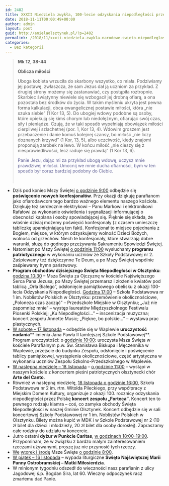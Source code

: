 ```yaml
---
id: 2482
title: XXXII Niedziela zwykła, 100-lecie odzyskania niepodległości przez Polskę
date: 2018-11-11T00:00:49+00:00
author: admin
layout: post
guid: http://anielaolsztynek.pl/?p=2482
permalink: /2018/11/xxxii-niedziela-zwykla-narodowe-swieto-niepodleglosci/
categories:
  - Bez kategorii
---
```

> **Mk 12, 38-44**
> 
> **Oblicza miłości**
> 
> Uboga kobieta wrzuciła do skarbony wszystko, co miała. Podziwiamy jej postawę, zwłaszcza, że sam Jezus dał ją uczniom za przykład. Z drugiej strony możemy się zastanawiać, czy postąpiła roztropnie. Skarbiec świątynny niewiele się wzbogacił jej drobną ofiarą, a ona pozostała bez środków do życia. W takim myśleniu ukryta jest pewna forma kalkulacji, obca ewangelicznej postawie miłości, która &#8222;nie szuka siebie&#8221; (1 Kor 13, 5). Do ubogiej wdowy podobne są osoby, które opiekują się kimś chorym lub niedołężnym, ofiarując swój czas, siły i pieniądze. Czują, że w taki sposób wypełniają obowiązek miłości cierpliwej i szlachetnej (por. 1, Kor 13, 4). Wdowim groszem jest przebaczenie i danie komuś kolejnej szansy, bo miłość &#8222;nie liczy doznanych krzywd&#8221; (1 Kor, 13, 5), albo uczciwość, kiedy znajomi proponują zarobek na lewo. W końcu miłość &#8222;nie cieszy się z niesprawiedliwości, lecz raduje się prawdą&#8221; (1 Kor 13, 6).
> 
> <span style="color: #666699;">Panie Jezu, dając mi za przykład ubogą wdowę, uczysz mnie prawdziwej miłości. Umocnij we mnie ducha ofiarności, bym w ten sposób był coraz bardziej podobny do Ciebie. </span>
> 
> &nbsp;

  * Dziś pod koniec Mszy Świętej <span style="text-decoration: underline;">o godzinie 9:00</span> odbędzie się **poświęcenie** **nowych** **konfesjonałów**. Przy okazji dziękuję parafianom jako ofiarodawcom tego bardzo ważnego elementu naszego kościoła. Dziękuję też serdecznie elektrykowi &#8211; Panu Markowi i elektronikowi Rafałowi za wykonanie oświetlenia i sygnalizacji informującej o obecności kapłana i osoby spowiadającej się. Pięknie się składa, że właśnie dzisiaj możemy poświęcić konfesjonały (z czasem umieszczę tabliczkę upamiętniającą ten fakt). Konfesjonał to miejsce pojednania z Bogiem, miejsce, w którym odzyskujemy wolność Dzieci Bożych, wolność od grzechów. Niech te konfesjonały, które stwarzają dobre warunki, służą do godnego przeżywania Sakramentu Spowiedzi Świętej.
  * Natomiast po Mszy Świętej <span style="text-decoration: underline;">o godzinie 11:00</span> wysłuchamy **programu patriotycznego** w wykonaniu uczniów ze Szkoły Podstawowej nr 2. Zaśpiewamy też dziękczynne Te Deum, a po Mszy Świętej wspólnie zaśpiewamy hymn państwowy.
  * **Program obchodów dzisiejszego Święta Niepodległości w Olsztynku**: <span style="text-decoration: underline;">godzina 10:30</span> &#8211; Msza Święta za Ojczyznę w kościele Najświętszego Serca Pana Jezusa, po Mszy Świętej przemarsz i złożenie kwiatów pod tablicą &#8222;Orła Białego&#8221;, odsłonięcie pamiątkowego obelisku z okazji 100-lecia Odzyskania Niepodległości. <span style="text-decoration: underline;">Godzina 17:00</span> &#8211; Szkoła Podstawowa nr 1 im. Noblistów Polskich w Olsztynku: przemówienie okolicznościowe, &#8222;Poloneza czas zacząć&#8221; &#8211; Przedszkole Miejskie w Olsztynku; &#8222;Już nie zapomnisz mnie&#8221; &#8211; występ laureatów Międzyszkolnego Festiwalu Piosenki Polskiej; &#8222;Ku Niepodległości&#8230;&#8221; &#8211; inscenizacja muzyczna; koncert zespołu Annette Music; &#8222;Piękne, bo polskie&#8230;&#8221; &#8211; wystawa prac plastycznych.
  * <span style="text-decoration: underline;">W sobotę &#8211; 17 listopada</span> &#8211; odbędzie się w Waplewie **uroczystość nadania**** imienia Jana Pawła II tamtejszej Szkole Podstawowej**. Program uroczystości: o <span style="text-decoration: underline;">godzinie 10:00</span>: uroczysta Msza Święta w kościele Parafialnym p.w. Św. Stanisława Biskupa i Męczennika w Waplewie, przejście do budynku Zespołu, odsłonięcie i poświęcenie tablicy pamiątkowej, wystąpienia okolicznościowe, część artystyczna w wykonaniu uczniów Zespołu Szkolno-Przedszkolnego w Waplewie.
  * <span style="text-decoration: underline;">W następną niedzielę &#8211; 18 listopada</span> &#8211; <span style="text-decoration: underline;">o godzinie 11:00</span> &#8211; wystąpi w naszym kościele z koncertem pieśni patriotycznych olsztynecki chór **Arte del Canto**.
  * Również w następną niedzielę, <span style="text-decoration: underline;">18 listopada o godzinie 16:00</span>, Szkoła Podstawowa nr 2 im. rtm. Witolda Pileckiego, przy współpracy z Miejskim Domem Kultury, organizuje z okazji 100. rocznicy odzyskania niepodległości przez Polskę **koncert** **zespołu &#8222;Forteca&#8221;**. Koncert ten to pewnego rodzaju klamra &#8211; coś, co zamyka obchody Święta Niepodległości w naszej Gminie Olsztynek. Koncert odbędzie się w sali koncertowej Szkoły Podstawowej nr 1 im. Noblistów Polskich w Olsztynku. Bilety można kupić w MDK i w Szkole Podstawowej nr 2 (10 zł bilet dla dzieci i młodzieży, 20 zł bilet dla osoby dorosłej). Zapraszamy całe rodziny do udziału w koncercie.
  * Jutro ostatni **dyżur w Punkcie Caritas**, <span style="text-decoration: underline;">w godzinach 18:00-19:00</span>. Przypominam, że w związku z bardzo małym zainteresowaniem rzeczami używanymi, proszę juz nie przynosić tych rzeczy.
  * <span style="text-decoration: underline;">We</span> <span style="text-decoration: underline;">wtorek i środę</span> Msze Święte <span style="text-decoration: underline;">o godzinie 8:00</span>.
  * <span style="text-decoration: underline;">W piątek – 16 listopada</span> – wypada liturgiczne **Święto Najświętszej Marii Panny Ostrobramskiej – Matki Miłosierdzia**.
  * W minionym tygodniu odszedł do wieczności nasz parafianin z ulicy Jagodowej ś.p. Bogdan Sira, lat 60. Wieczny odpoczynek racz zmarłemu dać Panie.